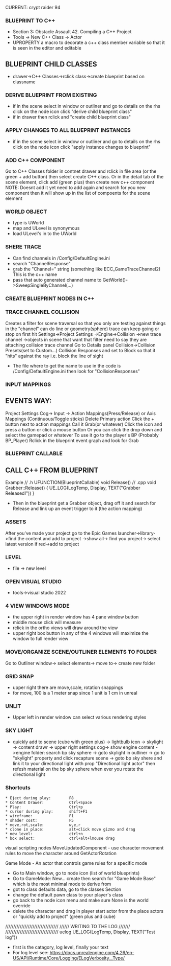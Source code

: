CURRENT: crypt raider 94

### BLUEPRINT TO C++
 * Section 3: Obstacle Assault 42. Compiling a C++ Project
 * Tools -> New C++ Class -> Actor
 * UPROPERTY a macro to decorate a c++ class member variable
 so that it is seen in the editor and editable
## BLUEPRINT CHILD CLASSES
 * drawer->C++ Classes->rclick class->create blueprint based on classname

### DERIVE BLUEPRINT FROM EXISTING
* if in the scene select in window or outliner
and go to details on the rhs click on the node icon
click "derive child blueprint class"
* if in drawer then rclick and "create child blueprint class"

### APPLY CHANGES TO ALL BLUEPRINT INSTANCES
* if in the scene select in window or outliner
and go to details on the rhs click on the node icon
click "apply instance changes to blueprint"

### ADD C++ COMPONENT
Go to C++ Classes folder in contnet drawer and
rclick in file area (or the green + add button)
then select create C++ class.
Or in the detail tab of the scene element,
click add (green plus) then create new c++ component
NOTE: Doesnt add it yet
need to add again and search for you new component then
it will show up in the list of compoents for the scene element

### WORLD OBJECT
* type is UWorld
* map and ULevel is synonymous
* load ULevel's in to the UWorld

### SHERE TRACE
* Can find channels in
<projectRoot>/Config/DefaultEngine.ini
* search "ChannelResponse"
* grab the "Channel=" string
(something like ECC_GameTraceChannel2)
This is the c++ name
* pass that auto generated channel name to GetWorld()->SweepSingleByChannel(...)



### CREATE BLUEPRINT NODES IN C++

### TRACE CHANNEL COLLISION
Creates a filter for scene traversal
so that you only are testing against things
in the "channel"
can do line or geometry(sphere) trace
can keep going or stop on first hit
Settings->Project Settings
->Engine->Collision
->new trace channel
->objects in scene that want that filter
need to say they are attaching collision trace channel
Go to Details panel
Collision->Collision Presets(set to Custom...)
Collision Responses and set to Block
so that it "hits" against the ray
i.e. block the line of sight
* The file where to get the name to use in the code is <repo>/Config/DefaultEngine.ini
 then look for "CollisionResponses"

### INPUT MAPPINGS
## EVENTS WAY:
Project Settings Cog-> Input -> Action Mappings(Press/Release) or Axis Mappings (Continuous/Toggle sticks)
Delete Primary action
Click the + button next to action mappings
Call it Grab(or whatever)
Click the icon and press a button or click a mouse button
Or you can click the drop down and select the gamepad or whatever
To use it go to the player's BP (Probably BP_Player)
Rclick in the blueprint event graph and look for Grab

### BLUEPRINT CALLABLE
## CALL C++ FROM BLUEPRINT
Example
// .h
UFUNCTION(BlueprintCallable)
void Release()
// .cpp
void Grabber::Release()
{
    UE_LOG(LogTemp, Display, TEXT("Grabber Released!"))
}
* Then in the blueprint get a Grabber object, drag off it and search for Release
and link up an event trigger to it (the action mapping)

### ASSETS
After you've made your project go to the
Epic Games launcher->library->find the content and add to project
->show all-> find you project-> select latest version if red->add to project

### LEVEL
* file -> new level

### OPEN VISUAL STUDIO
* tools->visual studio 2022

### 4 VIEW WINDOWS MODE
* the upper right in render window has 4 pane window button
* middle mouse click will measure
* rclick in the ortho views will draw around the view
* upper right box button in any of the 4 windows will maximize the window to full render view

### MOVE/ORGANIZE SCENE/OUTLINER ELEMENTS TO FOLDER
Go to Outliner window-> select elements-> move to-> create new folder

### GRID SNAP
* upper right there are move,scale, rotation snappings
* for move, 100 is a 1 meter snap since 1 unit is 1 cm in unreal

### UNLIT
* Upper left in render window can select various rendering styles

### SKY LIGHT
* quickly add to scene (cube with green plus)
-> lightbulb icon
-> skylight
-> content drawr 
-> upper right settings cog-> show engine content
->engine folder: search bp sky sphere
-> goto skylight in outliner
-> go to "skylight" property and click recapture scene
-> goto bp sky shere and link it to your directional light
with prop "Directional light actor"
then refesh material on the bp sky sphere when ever you rotate
the directional light

### Shortcuts
    * Eject during play:        F8
    * Content Drawer:           Ctrl+Space
    * Play:                     Ctrl+p
    * cursor during play:       shift+F1
    * wireframe:                F1
    * shader cost:              F5
    * move,rot,scale:           w,e,r
    * clone in place:           alt+click move gizmo and drag
    * new level:                ctrl+n
    * box select:               ctrl+alt+lmouse drag

visual scripting nodes
MoveUpdatedComponent - use character movement rules to move the character around
GetActorRotation

Game Mode - An actor that controls game rules for a specific mode
* Go to Main window, go to node icon (list of world blueprints)
* Go to GameMode: New... create then search for "Game Mode Base"
which is the most minimal mode to derive from
* got to class defaults data, go to the classes Section
* change the default pawn class to your player's class
* go back to the node icon menu and make sure None is the world override
* delete the character and drag in  player start actor from the place actors or "quickly add to project" (green plus and cube) 

/////////////////////////////////
////// WRITING TO THE LOG ///////
/////////////////////////////////
uelog
UE_LOG(LogTemp, Display, TEXT("Test log"))
* first is the catagory, log level, finally your text
* For log level see: https://docs.unrealengine.com/4.26/en-US/API/Runtime/Core/Logging/ELogVerbosity__Type/
